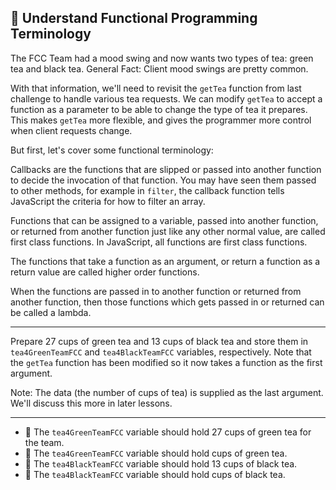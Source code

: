 🚀 Understand Functional Programming Terminology
------------------------------------------------

The FCC Team had a mood swing and now wants two types of tea: green tea and black tea. General Fact: Client mood swings are pretty common.

With that information, we'll need to revisit the `getTea` function from last challenge to handle various tea requests. We can modify `getTea` to accept a function as a parameter to be able to change the type of tea it prepares. This makes `getTea` more flexible, and gives the programmer more control when client requests change.

But first, let's cover some functional terminology:

Callbacks are the functions that are slipped or passed into another function to decide the invocation of that function. You may have seen them passed to other methods, for example in `filter`, the callback function tells JavaScript the criteria for how to filter an array.

Functions that can be assigned to a variable, passed into another function, or returned from another function just like any other normal value, are called first class functions. In JavaScript, all functions are first class functions.

The functions that take a function as an argument, or return a function as a return value are called higher order functions.

When the functions are passed in to another function or returned from another function, then those functions which gets passed in or returned can be called a lambda.

* * *

Prepare 27 cups of green tea and 13 cups of black tea and store them in `tea4GreenTeamFCC` and `tea4BlackTeamFCC` variables, respectively. Note that the `getTea` function has been modified so it now takes a function as the first argument.

Note: The data (the number of cups of tea) is supplied as the last argument. We'll discuss this more in later lessons.

* * *

*   🧪 The `tea4GreenTeamFCC` variable should hold 27 cups of green tea for the team.
*   🧪 The `tea4GreenTeamFCC` variable should hold cups of green tea.
*   🧪 The `tea4BlackTeamFCC` variable should hold 13 cups of black tea.
*   🧪 The `tea4BlackTeamFCC` variable should hold cups of black tea.